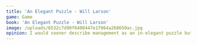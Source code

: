 ```yaml
---
title: 'An Elegant Puzzle - Will Larson'
game: Game
book: 'An Elegant Puzzle - Will Larson'
image: /uploads/6532c7d90f6400447e1f064a268650ac.jpg
opinion: I would sooner describe management as an in-elegant puzzle but this book does a good job of giving a surface level set of tools for succeeding in the role. I would say more applicable in small/medium companies then large established ones. I would recommend to anyone new to managing managers, I think it would be less useful to new to line managers but could help those already experienced who are looking to grow.
---
```


